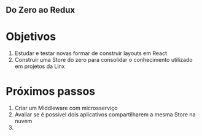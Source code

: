 ## Do Zero ao Redux

# Objetivos

1. Estudar e testar novas formar de construir layouts em React
2. Construir uma Store do zero para consolidar o conhecimento utilizado em projetos da Linx

# Próximos passos

1. Criar um Middleware com microsserviço
2. Avaliar se é possivel dois aplicativos compartilharem a mesma Store na nuvem
3.

